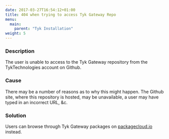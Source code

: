 ```yaml
---
date: 2017-03-27T16:54:12+01:00
title: 404 when trying to access Tyk Gateway Repo
menu:
  main:
    parent: "Tyk Installation"
weight: 5 
---
```


### Description

The user is unable to access to the Tyk Gateway repository from the TykTechnologies account on Github.

### Cause

There may be a number of reasons as to why this might happen. The Github site, where this repository is hosted, may be unavailable, a user may have typed in an incorrect URL, &c.

### Solution

Users can browse through Tyk Gateway packages on [packagecloud.io][1] instead.

 [1]: https://packagecloud.io/tyk/tyk-gateway


